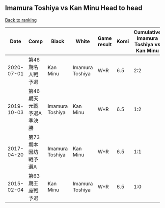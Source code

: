 ## Imamura Toshiya vs Kan Minu Head to head

[Back to ranking](../../index.md)




| **Date** | **Comp** | **Black** | **White** | **Game result** | **Komi** | **Cumulative Imamura Toshiya vs Kan Minu** | **Imamura Toshiya streak** | **Kan Minu streak** | 
| --- | --- | --- | --- | --- | --- | --- | --- | --- |
| 2020-07-01 | 第46期名人戦予選 | Kan Minu | Imamura Toshiya | W+R | 6.5 | 2:2 | 1 | 0 | 
| 2019-10-03 | 第46期天元戦予選A準決勝 | Imamura Toshiya | Kan Minu | W+R | 6.5 | 1:2 | 0 | 2 | 
| 2017-04-20 | 第73期本因坊戦予選A | Imamura Toshiya | Kan Minu | W+R | 6.5 | 1:1 | 0 | 1 | 
| 2015-02-04 | 第63期王座戦予選 | Kan Minu | Imamura Toshiya | W+R | 6.5 | 1:0 | 1 | 0 |





